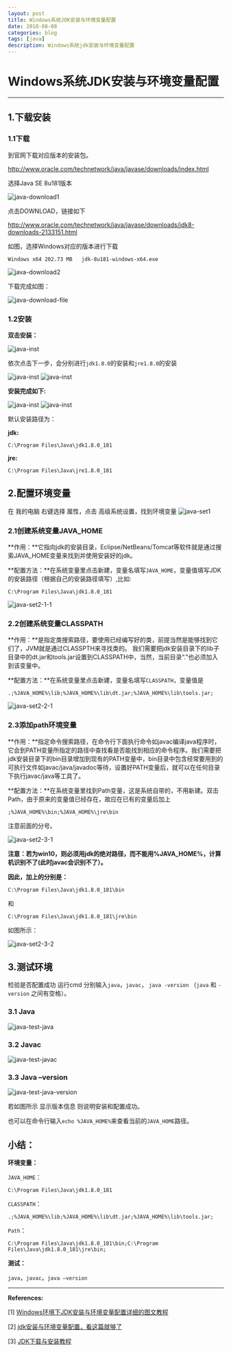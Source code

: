 ```yaml
---
layout: post
title: Windows系统JDK安装与环境变量配置
date: 2018-08-08
categories: blog
tags: [java]
description: Windows系统jdk安装与环境变量配置
---
```


# Windows系统JDK安装与环境变量配置

---

## 1.下载安装

### 1.1下载

到官网下载对应版本的安装包。

<a href="http://www.oracle.com/technetwork/java/javase/downloads/index.html" target="_blank">http://www.oracle.com/technetwork/java/javase/downloads/index.html</a>

选择Java SE 8u181版本

![java-download1](/img/20180808/java-download1.jpg)

点击DOWNLOAD，链接如下

<a href="http://www.oracle.com/technetwork/java/javase/downloads/jdk8-downloads-2133151.html" target="_blank">http://www.oracle.com/technetwork/java/javase/downloads/jdk8-downloads-2133151.html</a>

如图，选择Windows对应的版本进行下载

`Windows x64 202.73 MB   jdk-8u181-windows-x64.exe`

![java-download2](/img/20180808/java-download2.jpg)

下载完成如图：

![java-download-file](/img/20180808/java-download-file.jpg "安装包")

### 1.2安装

**双击安装：**

![java-inst](/img/20180808/java-inst1.jpg "java install")

依次点击下一步，会分别进行`jdk1.8.0`的安装和`jre1.8.0`的安装

![java-inst](/img/20180808/java-inst2.jpg "java install")
![java-inst](/img/20180808/java-inst3.jpg "java install")

**安装完成如下:**

![java-inst](/img/20180808/java-inst4.jpg "java finish")
![java-inst](/img/20180808/java-inst5.jpg "java finish")

默认安装路径为：

**jdk:**

```
C:\Program Files\Java\jdk1.8.0_181
```

**jre:**

```
C:\Program Files\Java\jre1.8.0_181
```

## 2.配置环境变量

在 我的电脑 右键选择 属性，点击 高级系统设置，找到环境变量
![java-set1](/img/20180808/java-set1.jpg)

### 2.1创建系统变量JAVA_HOME

**作用：**它指向jdk的安装目录，Eclipse/NetBeans/Tomcat等软件就是通过搜索JAVA_HOME变量来找到并使用安装好的jdk。

**配置方法：**在系统变量里点击新建，变量名填写`JAVA_HOME`，变量值填写JDK的安装路径（根据自己的安装路径填写）,比如: 

```
C:\Program Files\Java\jdk1.8.0_181
```

![java-set2-1-1](/img/20180808/java-set-javahome.jpg)

### 2.2创建系统变量CLASSPATH

**作用：**是指定类搜索路径，要使用已经编写好的类，前提当然是能够找到它们了，JVM就是通过CLASSPTH来寻找类的。
我们需要把jdk安装目录下的lib子目录中的dt.jar和tools.jar设置到CLASSPATH中，当然，当前目录“.”也必须加入到该变量中。

**配置方法：**在系统变量里点击新建，变量名填写`CLASSPATH`，变量值是

```
.;%JAVA_HOME%\lib;%JAVA_HOME%\lib\dt.jar;%JAVA_HOME%\lib\tools.jar;
```


![java-set2-2-1](/img/20180808/java-set-classpath.jpg)

### 2.3添加path环境变量

**作用：**指定命令搜索路径，在命令行下面执行命令如javac编译java程序时，它会到PATH变量所指定的路径中查找看是否能找到相应的命令程序。我们需要把jdk安装目录下的bin目录增加到现有的PATH变量中，bin目录中包含经常要用到的可执行文件如javac/java/javadoc等待，设置好PATH变量后，就可以在任何目录下执行javac/java等工具了。

**配置方法：**在系统变量里找到Path变量，这是系统自带的，不用新建。双击Path，由于原来的变量值已经存在，故应在已有的变量后加上

```
;%JAVA_HOME%\bin;%JAVA_HOME%\jre\bin
```

注意前面的分号。

![java-set2-3-1](/img/20180808/java-set-path.jpg)

**注意：若为win10，则必须用jdk的绝对路径，而不能用%JAVA_HOME%，计算机识别不了(此时javac会识别不了）。**

**因此，加上的分别是：**

```
C:\Program Files\Java\jdk1.8.0_181\bin
```

和

```
C:\Program Files\Java\jdk1.8.0_181\jre\bin
```

如图所示：

![java-set2-3-2](/img/20180808/java-set-path2.jpg)

## 3.测试环境
检验是否配置成功 运行cmd 分别输入`java`，`javac`， `java -version` （`java` 和 `-version` 之间有空格）。

### 3.1 Java

![java-test-java](/img/20180808/java-test-java.jpg)

### 3.2 Javac

![java-test-javac](/img/20180808/java-test-javac.jpg)

### 3.3 Java –version

![java-test-java-version](/img/20180808/java-test-java-version.jpg)

若如图所示 显示版本信息 则说明安装和配置成功。

也可以在命令行输入`echo %JAVA_HOME%`来查看当前的`JAVA_HOME`路径。

## 小结：

**环境变量：**

`JAVA_HOME`：

```
C:\Program Files\Java\jdk1.8.0_181
```

`CLASSPATH`：

```
.;%JAVA_HOME%\lib;%JAVA_HOME%\lib\dt.jar;%JAVA_HOME%\lib\tools.jar;
```

`Path`：

```
C:\Program Files\Java\jdk1.8.0_181\bin;C:\Program Files\Java\jdk1.8.0_181\jre\bin;
```


**测试：**

`java`，`javac`，`java –version`

---

**References:**

[1] [Windows环境下JDK安装与环境变量配置详细的图文教程](https://www.cnblogs.com/liuhongfeng/p/4177568.html)

[2] [jdk安装与环境变量配置，看这篇就够了](https://blog.csdn.net/shenshizhong/article/details/77391728)

[3] [JDK下载与安装教程](https://blog.csdn.net/u012934325/article/details/73441617)
